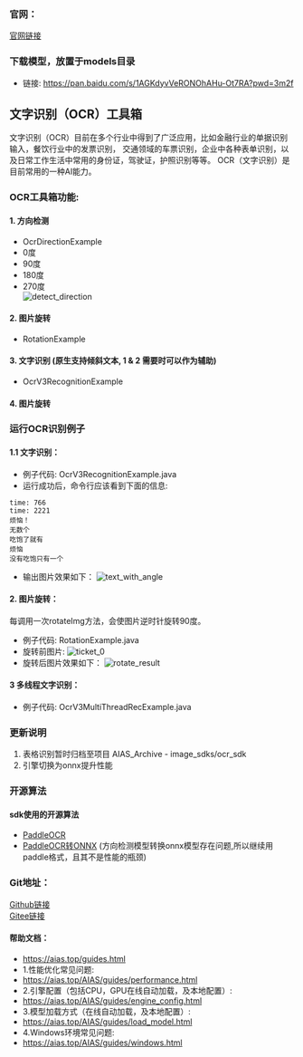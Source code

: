 ### 官网：
[官网链接](https://www.aias.top/)

### 下载模型，放置于models目录
- 链接: https://pan.baidu.com/s/1AGKdyvVeRONOhAHu-Ot7RA?pwd=3m2f

## 文字识别（OCR）工具箱
文字识别（OCR）目前在多个行业中得到了广泛应用，比如金融行业的单据识别输入，餐饮行业中的发票识别，
交通领域的车票识别，企业中各种表单识别，以及日常工作生活中常用的身份证，驾驶证，护照识别等等。
OCR（文字识别）是目前常用的一种AI能力。

### OCR工具箱功能:

#### 1. 方向检测
- OcrDirectionExample
- 0度
- 90度
- 180度
- 270度   
  ![detect_direction](https://aias-home.oss-cn-beijing.aliyuncs.com/AIAS/OCR/images/detect_direction.png)

#### 2. 图片旋转
- RotationExample

#### 3. 文字识别 (原生支持倾斜文本, 1 & 2 需要时可以作为辅助)
- OcrV3RecognitionExample

#### 4. 图片旋转


### 运行OCR识别例子
#### 1.1 文字识别：
- 例子代码: OcrV3RecognitionExample.java    
- 运行成功后，命令行应该看到下面的信息:
```text
time: 766
time: 2221
烦恼！
无数个
吃饱了就有
烦恼
没有吃饱只有一个
```

- 输出图片效果如下：
![text_with_angle](https://aias-home.oss-cn-beijing.aliyuncs.com/AIAS/OCR/images/text_with_angle.png)


#### 2. 图片旋转：
每调用一次rotateImg方法，会使图片逆时针旋转90度。
- 例子代码: RotationExample.java 
- 旋转前图片:
![ticket_0](https://aias-home.oss-cn-beijing.aliyuncs.com/AIAS/OCR/images/ticket_0.png)
- 旋转后图片效果如下：
![rotate_result](https://aias-home.oss-cn-beijing.aliyuncs.com/AIAS/OCR/images/rotate_result.png)

#### 3 多线程文字识别：
- 例子代码: OcrV3MultiThreadRecExample.java


### 更新说明
1. 表格识别暂时归档至项目 AIAS_Archive  - image_sdks/ocr_sdk
2. 引擎切换为onnx提升性能

### 开源算法
#### sdk使用的开源算法
- [PaddleOCR](https://github.com/PaddlePaddle/PaddleOCR)
- [PaddleOCR转ONNX](https://github.com/PaddlePaddle/Paddle2ONNX)
  (方向检测模型转换onnx模型存在问题,所以继续用paddle格式，且其不是性能的瓶颈)


### Git地址：   
[Github链接](https://github.com/mymagicpower/AIAS)    
[Gitee链接](https://gitee.com/mymagicpower/AIAS)   


#### 帮助文档：
- https://aias.top/guides.html
- 1.性能优化常见问题:
- https://aias.top/AIAS/guides/performance.html
- 2.引擎配置（包括CPU，GPU在线自动加载，及本地配置）:
- https://aias.top/AIAS/guides/engine_config.html
- 3.模型加载方式（在线自动加载，及本地配置）:
- https://aias.top/AIAS/guides/load_model.html
- 4.Windows环境常见问题:
- https://aias.top/AIAS/guides/windows.html